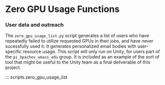 # Zero GPU Usage Functions
### User data and outreach

The ```zero_gpu_usage_list.py``` script generates a list of users who have repeatedly failed
to utilize requested GPUs in their jobs, and have never sucessfully used it. It generates personalized 
email bodies with user-specific resource usage. This script will only run on Unity, for users part
of the ```pi_bpachev_umass_edu``` group. It is included as an example of the sort of tool that 
might be useful to the Unity team as a final deliverable of this project.

::: scripts.zero_gpu_usage_list